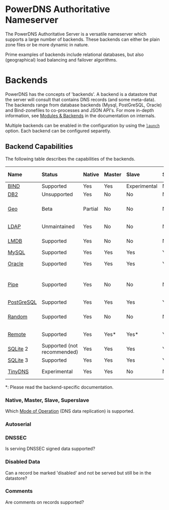 # PowerDNS Authoritative Nameserver
The PowerDNS Authoritative Server is a versatile nameserver which supports a large number of backends. These backends can either be plain zone files or be more dynamic in nature.

Prime examples of backends include relational databases, but also (geographical) load balancing and failover algorithms.

# Backends
PowerDNS has the concepts of 'backends'. A backend is a datastore that the server will consult that contains DNS records (and some meta-data).
The backends range from database backends (Mysql, PostGreSQL, Oracle) and Bind-zonefiles to co-processes and JSON API's.
For more in-depth information, see [Modules & Backends](internals.md#modules-backends) in the documentation on internals.

Multiple backends can be enabled in the configuration by using the [`launch`](settings.md#launch) option. Each backend can be configured separetly.

## Backend Capabilities
The following table describes the capabilities of the backends.

| Name | Status | Native | Master | Slave | Superslave | Autoserial | DNSSEC | Disabled Data | Comments | Launch Name |
|:---|:---|:---|:---|:---|:---|:---|:---|:---|:---|:---|
| [BIND](backend-bind.md) | Supported | Yes | Yes | Experimental | No | Yes | No | No | No | `bind` |
| [DB2](backend-db2.md) | Unsupported | Yes | No | No | No | Yes | No | No | No | `db2` |
| [Geo](backend-geo.md) | Beta | Partial | No | No | No | No | Unknown (No) | Yes (no key storage) | Unknown (No) | Unknown (No) | `geo` |
| [LDAP](backend-ldap.md) | Unmaintained | Yes | No | No | No | No | No | Unknown (No) | Unknown (No) | Unknown |
| [LMDB](backend-lmdb.md) | Supported | Yes | No | No | No | No | No | Unknown (No) | Unknown (No) | `lmdb`|
| [MySQL](backend-generic-mypgsql.md) | Supported | Yes | Yes | Yes | Yes | Yes | Yes | Yes | Yes | `gmysql` |
| [Oracle](backend-oracle.md) | Supported | Yes | Yes | Yes | Yes | Yes | Yes | Unknown (No) | No | `oracle` |
| [Pipe](backend-pipe.md) | Supported | Yes | No | No | No | No | Partial (no delegation, no key storage) | No | No | `pipe` |
| [PostGreSQL](backend-generic-mypgsql.md) | Supported | Yes | Yes | Yes | Yes | Yes | Yes | Yes | Yes | `gpgsql` |
| [Random](backend-random.md) | Supported | Yes | No | No | No | No | Yes (no key storage) | No | No | `random` |
| [Remote](backend-remote.md) | Supported | Yes | Yes\* | Yes\* | Yes\* | Yes\* | Yes\* | Unknown (No) | Unknown(No) | `remote` |
| [SQLite](backend-gsqlite.md) 2 | Supported (not recommended) | Yes | Yes | Yes | Yes | No | No | No | `gsqlite` |
| [SQLite](backend-gsqlite.md) 3 | Supported | Yes | Yes | Yes | Yes | Yes | Yes  | Yes | `gsqlite3` |
| [TinyDNS](backend-tinydns.md) | Experimental | Yes | Yes | No | No | No | No | Unknown (No) | Unknown (No) | `tinydns` |

\*: Please read the backend-specific documentation.

### Native, Master, Slave, Superslave
Which [Mode of Operation](modes-of-operation.md) (DNS data replication) is supported.

### Autoserial

### DNSSEC
Is serving DNSSEC signed data supported?

### Disabled Data
Can a record be marked 'disabled' and not be served but still be in the datastore?

### Comments
Are comments on records supported?
